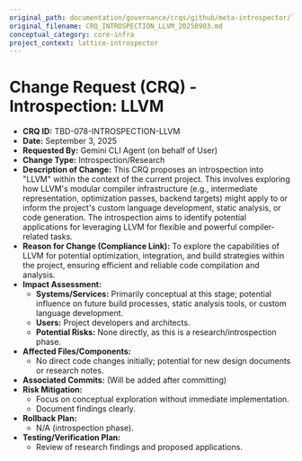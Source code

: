 ```yaml
---
original_path: documentation/governance/crqs/github/meta-introspector/lattice-introspector/docs/crq/CRQ_INTROSPECTION_LLVM_20250903.md
original_filename: CRQ_INTROSPECTION_LLVM_20250903.md
conceptual_category: core-infra
project_context: lattice-introspector
---
```


# Change Request (CRQ) - Introspection: LLVM

*   **CRQ ID:** TBD-078-INTROSPECTION-LLVM
*   **Date:** September 3, 2025
*   **Requested By:** Gemini CLI Agent (on behalf of User)
*   **Change Type:** Introspection/Research
*   **Description of Change:**
    This CRQ proposes an introspection into "LLVM" within the context of the current project. This involves exploring how LLVM's modular compiler infrastructure (e.g., intermediate representation, optimization passes, backend targets) might apply to or inform the project's custom language development, static analysis, or code generation. The introspection aims to identify potential applications for leveraging LLVM for flexible and powerful compiler-related tasks.
*   **Reason for Change (Compliance Link):**
    To explore the capabilities of LLVM for potential optimization, integration, and build strategies within the project, ensuring efficient and reliable code compilation and analysis.
*   **Impact Assessment:**
    *   **Systems/Services:** Primarily conceptual at this stage; potential influence on future build processes, static analysis tools, or custom language development.
    *   **Users:** Project developers and architects.
    *   **Potential Risks:** None directly, as this is a research/introspection phase.
*   **Affected Files/Components:**
    *   No direct code changes initially; potential for new design documents or research notes.
*   **Associated Commits:** (Will be added after committing)
*   **Risk Mitigation:**
    *   Focus on conceptual exploration without immediate implementation.
    *   Document findings clearly.
*   **Rollback Plan:**
    *   N/A (introspection phase).
*   **Testing/Verification Plan:**
    *   Review of research findings and proposed applications.
